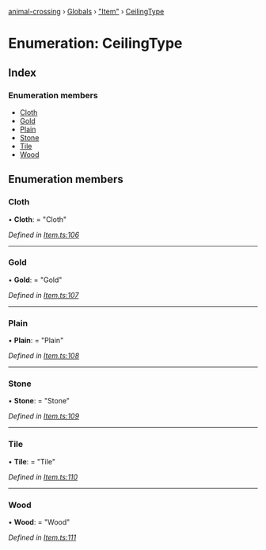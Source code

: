 [animal-crossing](../README.md) › [Globals](../globals.md) › ["Item"](../modules/_item_.md) › [CeilingType](_item_.ceilingtype.md)

# Enumeration: CeilingType

## Index

### Enumeration members

* [Cloth](_item_.ceilingtype.md#cloth)
* [Gold](_item_.ceilingtype.md#gold)
* [Plain](_item_.ceilingtype.md#plain)
* [Stone](_item_.ceilingtype.md#stone)
* [Tile](_item_.ceilingtype.md#tile)
* [Wood](_item_.ceilingtype.md#wood)

## Enumeration members

###  Cloth

• **Cloth**: = "Cloth"

*Defined in [Item.ts:106](https://github.com/Norviah/animal-crossing/blob/13550bd/module/types/Item.ts#L106)*

___

###  Gold

• **Gold**: = "Gold"

*Defined in [Item.ts:107](https://github.com/Norviah/animal-crossing/blob/13550bd/module/types/Item.ts#L107)*

___

###  Plain

• **Plain**: = "Plain"

*Defined in [Item.ts:108](https://github.com/Norviah/animal-crossing/blob/13550bd/module/types/Item.ts#L108)*

___

###  Stone

• **Stone**: = "Stone"

*Defined in [Item.ts:109](https://github.com/Norviah/animal-crossing/blob/13550bd/module/types/Item.ts#L109)*

___

###  Tile

• **Tile**: = "Tile"

*Defined in [Item.ts:110](https://github.com/Norviah/animal-crossing/blob/13550bd/module/types/Item.ts#L110)*

___

###  Wood

• **Wood**: = "Wood"

*Defined in [Item.ts:111](https://github.com/Norviah/animal-crossing/blob/13550bd/module/types/Item.ts#L111)*
